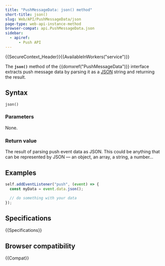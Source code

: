 ```yaml
---
title: "PushMessageData: json() method"
short-title: json()
slug: Web/API/PushMessageData/json
page-type: web-api-instance-method
browser-compat: api.PushMessageData.json
sidebar:
  - apiref:
      - Push API
---
```


{{SecureContext_Header}}{{AvailableInWorkers("service")}}

The **`json()`** method of the {{domxref("PushMessageData")}} interface extracts push message data by parsing it as a [JSON](/en-US/docs/Web/JavaScript/Reference/Global_Objects/JSON) string and returning the result.

## Syntax

```js-nolint
json()
```

### Parameters

None.

### Return value

The result of parsing push event data as JSON. This could be anything that can be represented by JSON — an object, an array, a string, a number…

## Examples

```js
self.addEventListener("push", (event) => {
  const myData = event.data.json();

  // do something with your data
});
```

## Specifications

{{Specifications}}

## Browser compatibility

{{Compat}}

